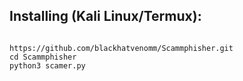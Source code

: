 ## Installing (Kali Linux/Termux):

```

https://github.com/blackhatvenomm/Scammphisher.git
cd Scammphisher
python3 scamer.py
